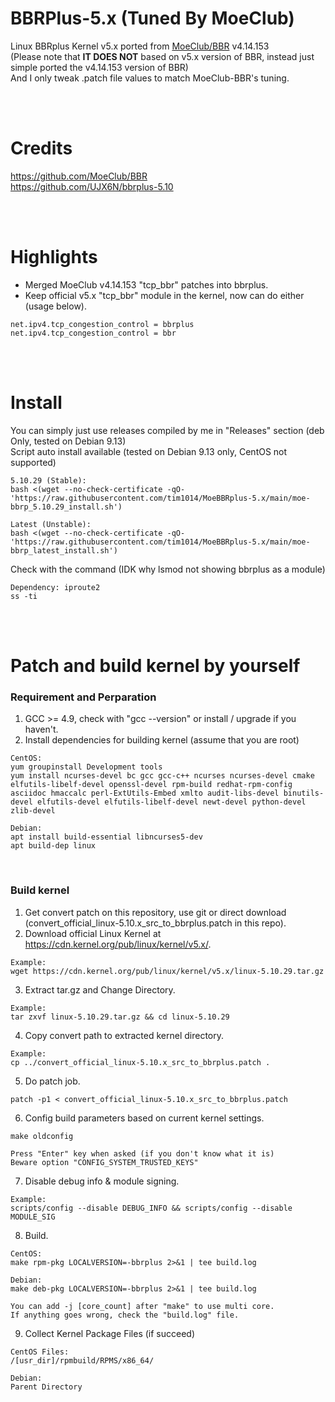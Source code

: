 # BBRPlus-5.x (Tuned By MoeClub)

Linux BBRplus Kernel v5.x ported from <a href="https://github.com/MoeClub/BBR" target="_blank">MoeClub/BBR</a> v4.14.153 <br/>
(Please note that **IT DOES NOT** based on v5.x version of BBR, instead just simple ported the v4.14.153 version of BBR)<br/>
And I only tweak .patch file values to match MoeClub-BBR's tuning.

<br/><br/>

# Credits

https://github.com/MoeClub/BBR<br/>
https://github.com/UJX6N/bbrplus-5.10

<br/><br/>

# Highlights

- Merged MoeClub v4.14.153 "tcp_bbr" patches into bbrplus.
- Keep official v5.x "tcp_bbr" module in the kernel, now can do either (usage below).
```
net.ipv4.tcp_congestion_control = bbrplus
net.ipv4.tcp_congestion_control = bbr
```
<br/><br/>

# Install

You can simply just use releases compiled by me in "Releases" section (deb Only, tested on Debian 9.13)<br/>
Script auto install available (tested on Debian 9.13 only, CentOS not supported)
```
5.10.29 (Stable):
bash <(wget --no-check-certificate -qO- 'https://raw.githubusercontent.com/tim1014/MoeBBRplus-5.x/main/moe-bbrp_5.10.29_install.sh')

Latest (Unstable):
bash <(wget --no-check-certificate -qO- 'https://raw.githubusercontent.com/tim1014/MoeBBRplus-5.x/main/moe-bbrp_latest_install.sh')

```
Check with the command (IDK why lsmod not showing bbrplus as a module)
```
Dependency: iproute2
ss -ti

```

<br/><br/>

# Patch and build kernel by yourself

### Requirement and Perparation
1. GCC >= 4.9, check with "gcc --version" or install / upgrade if you haven't.
2. Install dependencies for building kernel (assume that you are root)
```
CentOS:
yum groupinstall Development tools
yum install ncurses-devel bc gcc gcc-c++ ncurses ncurses-devel cmake elfutils-libelf-devel openssl-devel rpm-build redhat-rpm-config asciidoc hmaccalc perl-ExtUtils-Embed xmlto audit-libs-devel binutils-devel elfutils-devel elfutils-libelf-devel newt-devel python-devel zlib-devel

Debian:
apt install build-essential libncurses5-dev
apt build-dep linux

```

<br/>

### Build kernel
1. Get convert patch on this repository, use git or direct download (convert_official_linux-5.10.x_src_to_bbrplus.patch in this repo).
2. Download official Linux Kernel at https://cdn.kernel.org/pub/linux/kernel/v5.x/.
```
Example:
wget https://cdn.kernel.org/pub/linux/kernel/v5.x/linux-5.10.29.tar.gz
```
3. Extract tar.gz and Change Directory.
```
Example:
tar zxvf linux-5.10.29.tar.gz && cd linux-5.10.29
```
4. Copy convert path to extracted kernel directory.
```
Example:
cp ../convert_official_linux-5.10.x_src_to_bbrplus.patch .
```
5. Do patch job.
```
patch -p1 < convert_official_linux-5.10.x_src_to_bbrplus.patch

```
6. Config build parameters based on current kernel settings.
```
make oldconfig

Press "Enter" key when asked (if you don't know what it is)
Beware option "CONFIG_SYSTEM_TRUSTED_KEYS"
```
7. Disable debug info & module signing.
```
Example:
scripts/config --disable DEBUG_INFO && scripts/config --disable MODULE_SIG
```
8. Build.
```
CentOS:
make rpm-pkg LOCALVERSION=-bbrplus 2>&1 | tee build.log

Debian:
make deb-pkg LOCALVERSION=-bbrplus 2>&1 | tee build.log

You can add -j [core_count] after "make" to use multi core.
If anything goes wrong, check the "build.log" file.
```
9. Collect Kernel Package Files (if succeed)
```
CentOS Files:
/[usr_dir]/rpmbuild/RPMS/x86_64/

Debian:
Parent Directory
```

